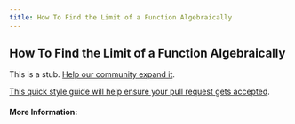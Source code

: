 ```yaml
---
title: How To Find the Limit of a Function Algebraically
---
```

## How To Find the Limit of a Function Algebraically

This is a stub. [Help our community expand it](https://github.com/freecodecamp/guides/tree/master/src/pages/articles/math/how-to-find-the-limit-of-a-function-algebraically/index.md).

[This quick style guide will help ensure your pull request gets accepted](https://github.com/freecodecamp/guides/blob/master/README.md).

<!-- The article goes here, in GitHub-flavored Markdown. Feel free to add YouTube videos, images, and CodePen/JSBin embeds  -->

#### More Information:
<!-- Please add any articles you think might be helpful to read before writing the article -->


